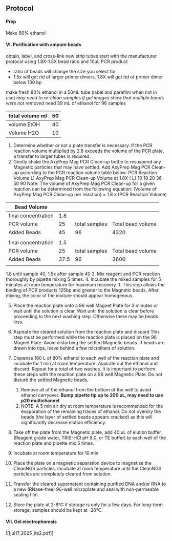 ## Protocol

#### Prep 
Make 80% ethanol

#### VI. Purification with ampure beads
obtain, label, and cross-link new strip tubes
start with the manufacturer protocol using 1.8X-1.5X bead ratio and 10uL PCR product
- ratio of beads will change the size you select for 
- 1.5x will get rid of larger primer dimers, 1.8X will get rid of primer dimer below 100 bp

make fresh 80% ethanol in a 50mL tube (label and parafilm when not in use)
	 *may need to re-clean samples if gel images show that multiple bands were not removed*
	 need 39 mL of ethanol for 96 samples
	 
| total volume ml | 50  |
| --------------- | --- |
| volume EtOH     | 40  |
| Volume H2O      | 10  |

1. Determine whether or not a plate transfer is necessary. If the PCR reaction volume multiplied by 2.8 exceeds the volume of the PCR plate, a transfer to larger tubes is required.
2. Gently shake the AxyPrep Mag PCR Clean-up bottle to resuspend any Magnetic particles that may have settled.  Add  AxyPrep Mag PCR Clean-up according to the PCR reaction volume table below: PCR Reaction Volume L) AxyPrep Mag PCR Clean-up Volume at 1.8X ( L) 10 18 20 36 50 90 Note: The volume of AxyPrep Mag PCR Clean-up for a given reaction can be determined from the following equation:  (Volume of AxyPrep Mag PCR Clean-up per reaction) = 1.8 x (PCR Reaction Volume)

| Bead Volume         |      |               |                   |
| ------------------- | ---- | ------------- | ----------------- |
| final concentration | 1.8  |               |                   |
| PCR volume          | 25   | total samples | Total bead volume |
| Added Beads         | 45   | 96            | 4320              |
|                     |      |               |                   |
| final concentration | 1.5  |               |                   |
| PCR volume          | 25   | total samples | Total bead volume |
| Added Beads         | 37.5 | 96            | 3600              |
|                     |      |               |                   |
1.8 until sample 40, 1.5x after sample 40
3. Mix reagent and PCR reaction thoroughly by pipette mixing 5 times.
4. Incubate the mixed samples for 5 minutes at room temperature for maximum recovery. 
	1. This step allows the binding of PCR products 125bp and greater to the Magnetic beads.  After mixing, the color of the mixture should appear homogenous.
	
5. Place the reaction plate onto a 96 well Magnet Plate for 3 minutes or wait until the solution is clear.  Wait until the solution is clear before proceeding to the next washing step. Otherwise there may be beads loss.

6. Aspirate the cleared solution from the reaction plate and discard This step must be performed while the reaction plate is placed on the 96 Magnet Plate. Avoid disturbing the settled Magnetic beads. If beads are drawn into tips, leave behind a few microliters of solution.

7. Dispense 180 L of 80% ethanol to each well of the reaction plate and incubate for 1 min at room temperature.  Aspirate out the ethanol and discard.  Repeat for a total of two washes.  It is important to perform these steps with the reaction plate on a 96 well Magnetic Plate. Do not disturb the settled Magnetic beads. 
	1. Remove all of the ethanol from the bottom of the well to avoid ethanol carryover. **Bump pipette tip up to 200 uL, may need to use p20 multichannel** 
	2. NOTE: A 5 min air dry at room temperature is recommended for the evaporation of the remaining traces of ethanol. Do not overdry the beads (the layer of settled beads appears cracked) as this will significantly decrease elution efficiency.

8. Take off the plate from the Magnetic plate, add 40 uL of elution buffer (Reagent grade water, TRIS-HCl pH 8.0, or TE buffer) to each well of the reaction plate and pipette mix 5 times. 
9. Incubate at room temperature for 10 min
10. Place the plate on a magnetic separation device to magnetize the CleanNGS particles. Incubate at room temperature until the CleanNGS particles are completely cleared from solution. 
11. Transfer the cleared supernatant containing purified DNA and/or RNA to a new (RNase-free) 96-well microplate and seal with non-permeable sealing film. 
12. Store the plate at 2-8°C if storage is only for a few days. For long-term storage, samples should be kept at -20°C.

#### VII. Gel electrophoresis

![[jul17_2025_its2.pdf]]
